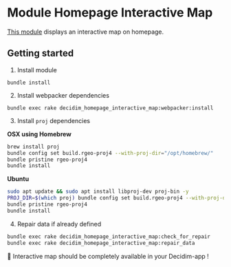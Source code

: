 # Module Homepage Interactive Map

[This module](https://github.com/openSourcePolitics/decidim-module-homepage_interactive_map) displays an interactive map on homepage.

## Getting started

1. Install module
```
bundle install
```
2. Install webpacker dependencies

```
bundle exec rake decidim_homepage_interactive_map:webpacker:install
```

3. Install `proj` dependencies

**OSX using Homebrew**
```bash
brew install proj
bundle config set build.rgeo-proj4 --with-proj-dir="/opt/homebrew/"
bundle pristine rgeo-proj4
bundle install
```

**Ubuntu**
```bash
sudo apt update && sudo apt install libproj-dev proj-bin -y
PROJ_DIR=$(which proj) bundle config set build.rgeo-proj4 --with-proj-dir="${PROJ_DIR%proj}"
bundle pristine rgeo-proj4
bundle install
```

4. Repair data if already defined

```bash
bundle exec rake decidim_homepage_interactive_map:check_for_repair
bundle exec rake decidim_homepage_interactive_map:repair_data
```

🚀 Interactive map should be completely available in your Decidim-app ! 